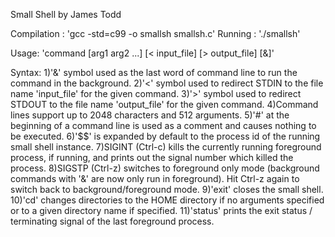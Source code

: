 Small Shell by James Todd

Compilation : 'gcc -std=c99 -o smallsh smallsh.c'
Running : './smallsh'

Usage: 'command [arg1 arg2 ...] [< input_file] [> output_file] [&]'

Syntax:
	1)'&' symbol used as the last word of command line to run the command in the background.
	2)'<' symbol used to redirect STDIN to the file name 'input_file' for the given command.
	3)'>' symbol used to redirect STDOUT to the file name 'output_file' for the given command.
	4)Command lines support up to 2048 characters and 512 arguments.
	5)'#' at the beginning of a command line is used as a comment and causes nothing to be executed.
	6)'$$' is expanded by default to the process id of the running small shell instance.
	7)SIGINT (Ctrl-c) kills the currently running foreground process, if running, and prints out the signal number
	which killed the process.
	8)SIGSTP (Ctrl-z) switches to foreground only mode (background commands with '&' are now only run in foreground).
	Hit Ctrl-z again to switch back to background/foreground mode.
	9)'exit' closes the small shell.
	10)'cd' changes directories to the HOME directory if no arguments specified or to a given directory name if specified.
	11)'status' prints the exit status / terminating signal of the last foreground process.

